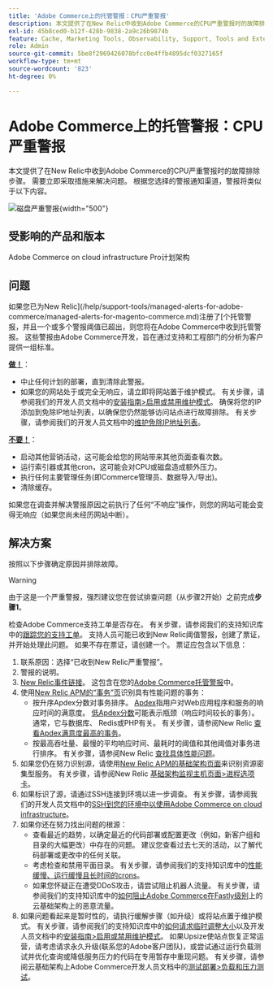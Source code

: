 ```yaml
---
title: 'Adobe Commerce上的托管警报：CPU严重警报'
description: 本文提供了在New Relic中收到Adobe Commerce的CPU严重警报时的故障排除步骤。 需要立即采取措施来解决问题。 根据您选择的警报通知渠道，警报将类似于以下内容。
exl-id: 45b8ced0-b12f-428b-9838-2a9c26b9874b
feature: Cache, Marketing Tools, Observability, Support, Tools and External Services
role: Admin
source-git-commit: 5be8f2969426078bfcc0e4ffb4895dcf0327165f
workflow-type: tm+mt
source-wordcount: '823'
ht-degree: 0%

---
```


# Adobe Commerce上的托管警报：CPU严重警报

本文提供了在New Relic中收到Adobe Commerce的CPU严重警报时的故障排除步骤。 需要立即采取措施来解决问题。 根据您选择的警报通知渠道，警报将类似于以下内容。

![磁盘严重警报](assets/cpu-critical-magento-managed.png){width="500"}

## 受影响的产品和版本

Adobe Commerce on cloud infrastructure Pro计划架构

## 问题

如果您已为New Relic](/help/support-tools/managed-alerts-for-adobe-commerce/managed-alerts-for-magento-commerce.md)注册了[个托管警报，并且一个或多个警报阈值已超出，则您将在Adobe Commerce中收到托管警报。 这些警报由Adobe Commerce开发，旨在通过支持和工程部门的分析为客户提供一组标准。

<u>**做！**</u>：

* 中止任何计划的部署，直到清除此警报。
* 如果您的网站处于或完全无响应，请立即将网站置于维护模式。 有关步骤，请参阅我们的开发人员文档中的[安装指南>启用或禁用维护模式](https://devdocs.magento.com/guides/v2.4/install-gde/install/cli/install-cli-subcommands-maint.html?itm_source=devdocs&amp;itm_medium=search_page&amp;itm_campaign=federated_search&amp;itm_term=mainten)。 确保将您的IP添加到免除IP地址列表，以确保您仍然能够访问站点进行故障排除。 有关步骤，请参阅我们的开发人员文档中的[维护免除IP地址列表](https://devdocs.magento.com/guides/v2.4/install-gde/install/cli/install-cli-subcommands-maint.html?itm_source=devdocs&amp;itm_medium=search_page&amp;itm_campaign=federated_search&amp;itm_term=mainten#instgde-cli-maint-exempt)。

<u>**不要！**</u>：

* 启动其他营销活动，这可能会给您的网站带来其他页面查看次数。
* 运行索引器或其他cron，这可能会对CPU或磁盘造成额外压力。
* 执行任何主要管理任务(即Commerce管理员、数据导入/导出)。
* 清除缓存。

如果您在调查并解决警报原因之前执行了任何“不响应”操作，则您的网站可能会变得无响应（如果您尚未经历网站中断）。

## 解决方案

按照以下步骤确定原因并排除故障。

>[!WARNING]
>
>由于这是一个严重警报，强烈建议您在尝试排查问题（从步骤2开始）之前完成&#x200B;**步骤1**。

检查Adobe Commerce支持工单是否存在。 有关步骤，请参阅我们的支持知识库中的[跟踪您的支持工单](/help/help-center-guide/help-center/magento-help-center-user-guide.md#track-tickets)。 支持人员可能已收到New Relic阈值警报，创建了票证，并开始处理此问题。 如果不存在票证，请创建一个。 票证应包含以下信息：

1. 联系原因：选择“已收到New Relic严重警报”。
1. 警报的说明。
1. [New Relic事件链接](https://docs.newrelic.com/docs/alerts-applied-intelligence/new-relic-alerts/alert-incidents/view-violation-event-details-incidents)。 这包含在您的[Adobe Commerce托管警报](/help/support-tools/managed-alerts-for-adobe-commerce/managed-alerts-for-magento-commerce.md)中。
1. 使用[New Relic APM的“事务”页](https://docs.newrelic.com/docs/apm/applications-menu/monitoring/transactions-page-find-specific-performance-problems)识别具有性能问题的事务：
   * 按升序Apdex分数对事务排序。 [Apdex](https://docs.newrelic.com/docs/apm/new-relic-apm/apdex/apdex-measure-user-satisfaction)指用户对Web应用程序和服务的响应时间的满意度。 [低Apdex分数](/help/support-tools/managed-alerts-for-adobe-commerce/managed-alerts-for-magento-commerce-apdex-warning-alert.md)可能表示瓶颈（响应时间较长的事务）。 通常，它与数据库、 Redis或PHP有关。 有关步骤，请参阅New Relic [查看Apdex满意度最高的事务](https://docs.newrelic.com/docs/apm/new-relic-apm/apdex/view-your-apdex-score#apdex-dissat)。
   * 按最高吞吐量、最慢的平均响应时间、最耗时的阈值和其他阈值对事务进行排序。 有关步骤，请参阅New Relic [查找具体性能问题](https://docs.newrelic.com/docs/apm/applications-menu/monitoring/transactions-page-find-specific-performance-problems)。
1. 如果您仍在努力识别源，请使用[New Relic APM的基础架构页面](https://docs.newrelic.com/docs/infrastructure/infrastructure-ui-pages/infra-hosts-ui-page)来识别资源密集型服务。 有关步骤，请参阅New Relic [基础架构监视主机页面>进程选项卡](https://docs.newrelic.com/docs/infrastructure/infrastructure-ui-pages/infra-hosts-ui-page/#processes)。
1. 如果标识了源，请通过SSH连接到环境以进一步调查。 有关步骤，请参阅我们的开发人员文档中的[SSH到您的环境中以使用Adobe Commerce on cloud infrastructure](https://experienceleague.adobe.com/docs/commerce-cloud-service/user-guide/develop/secure-connections.html)。
1. 如果你还在努力找出问题的根源：
   * 查看最近的趋势，以确定最近的代码部署或配置更改（例如，新客户组和目录的大幅更改）中存在的问题。 建议您查看过去七天的活动，以了解代码部署或更改中的任何关联。
   * 考虑检查和禁用平面目录。 有关步骤，请参阅我们的支持知识库中的[性能缓慢、运行缓慢且长时间的crons](/help/troubleshooting/miscellaneous/slow-performance-slow-and-long-running-crons.md)。
   * 如果您怀疑正在遭受DDoS攻击，请尝试阻止机器人流量。 有关步骤，请参阅我们的支持知识库中的[如何阻止Adobe Commerce在Fastly级别](/help/how-to/general/block-malicious-traffic-for-magento-commerce-on-fastly-level.md)上的云基础架构上的恶意流量。
1. 如果问题看起来是暂时性的，请执行缓解步骤（如升级）或将站点置于维护模式。 有关步骤，请参阅我们的支持知识库中的[如何请求临时调整大小](/help/how-to/general/how-to-request-temporary-magento-upsize.md)以及开发人员文档中的[安装指南>启用或禁用维护模式](https://devdocs.magento.com/guides/v2.4/install-gde/install/cli/install-cli-subcommands-maint.html?itm_source=devdocs&amp;itm_medium=search_page&amp;itm_campaign=federated_search&amp;itm_term=mainten)。 如果Upsize使站点恢复正常运营，请考虑请求永久升级(联系您的Adobe客户团队)，或尝试通过运行负载测试并优化查询或降低服务压力的代码在专用暂存中重现问题。 有关步骤，请参阅云基础架构上Adobe Commerce开发人员文档中的[测试部署>负载和压力测试](https://devdocs.magento.com/cloud/live/stage-prod-test.html#loadtest)。
